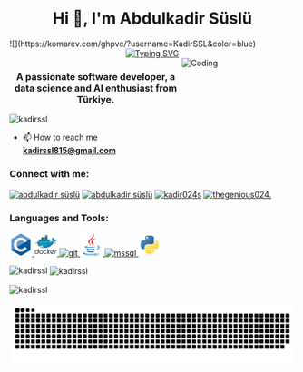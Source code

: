 <h1 align="center">Hi 👋, I'm Abdulkadir Süslü</h1>
![](https://komarev.com/ghpvc/?username=KadirSSL&color=blue)
<div align="center">
 <a href="https://github.com/KadirSSL">
  <img src="https://readme-typing-svg.demolab.com?font=Fira+Code&size=28&duration=3000&pause=500&center=true&vCenter=true&width=435&lines=%e2%9c%a8+Kadir+Süslü+%e2%9c%a8;%f0%9f%93%9a+Data+Scientist+%f0%9f%92%bb;Welcome+To+My+Profile+%f0%9f%91%80" alt="Typing SVG" />
 </a>
</div>

<img src="https://github.com/KadirSSL/KadirSSL/blob/main/img/EatSleepCodeRepeat.gif" alt="Coding" width=200 height=200 align="right">


<h3 align="center">A passionate software developer, a data science and AI enthusiast from Türkiye.</h3>

<p align="left"> <img src="https://komarev.com/ghpvc/?username=kadirssl&label=Profile%20views&color=0e75b6&style=flat" alt="kadirssl" /> </p>


- 📫 How to reach me **kadirssl815@gmail.com**

<h3 align="left">Connect with me:</h3>
<p align="left">
<a href="https://linkedin.com/in/abdulkadir süslü" target="blank"><img align="center" src="https://raw.githubusercontent.com/rahuldkjain/github-profile-readme-generator/master/src/images/icons/Social/linked-in-alt.svg" alt="abdulkadir süslü" height="30" width="40" /></a>
<a href="https://kaggle.com/abdulkadir süslü" target="blank"><img align="center" src="https://raw.githubusercontent.com/rahuldkjain/github-profile-readme-generator/master/src/images/icons/Social/kaggle.svg" alt="abdulkadir süslü" height="30" width="40" /></a>
<a href="https://instagram.com/kadir024s" target="blank"><img align="center" src="https://raw.githubusercontent.com/rahuldkjain/github-profile-readme-generator/master/src/images/icons/Social/instagram.svg" alt="kadir024s" height="30" width="40" /></a>
<a href="https://www.youtube.com/c/thegenious024." target="blank"><img align="center" src="https://raw.githubusercontent.com/rahuldkjain/github-profile-readme-generator/master/src/images/icons/Social/youtube.svg" alt="thegenious024." height="30" width="40" /></a>
</p>

<h3 align="left">Languages and Tools:</h3>
<p align="left"> <a href="https://www.cprogramming.com/" target="_blank" rel="noreferrer"> <img src="https://raw.githubusercontent.com/devicons/devicon/master/icons/c/c-original.svg" alt="c" width="40" height="40"/> </a> <a href="https://www.docker.com/" target="_blank" rel="noreferrer"> <img src="https://raw.githubusercontent.com/devicons/devicon/master/icons/docker/docker-original-wordmark.svg" alt="docker" width="40" height="40"/> </a> <a href="https://git-scm.com/" target="_blank" rel="noreferrer"> <img src="https://www.vectorlogo.zone/logos/git-scm/git-scm-icon.svg" alt="git" width="40" height="40"/> </a> <a href="https://www.java.com" target="_blank" rel="noreferrer"> <img src="https://raw.githubusercontent.com/devicons/devicon/master/icons/java/java-original.svg" alt="java" width="40" height="40"/> </a> <a href="https://www.microsoft.com/en-us/sql-server" target="_blank" rel="noreferrer"> <img src="https://www.svgrepo.com/show/303229/microsoft-sql-server-logo.svg" alt="mssql" width="40" height="40"/> </a> <a href="https://www.python.org" target="_blank" rel="noreferrer"> <img src="https://raw.githubusercontent.com/devicons/devicon/master/icons/python/python-original.svg" alt="python" width="40" height="40"/> </a> </p>

<p><img align="left" src="https://github-readme-stats.vercel.app/api/top-langs?username=kadirssl&show_icons=true&locale=en&layout=compact" alt="kadirssl" /></p>

<p>&nbsp;<img align="center" src="https://github-readme-stats.vercel.app/api?username=kadirssl&show_icons=true&locale=en" alt="kadirssl" /></p>

<p><img align="center" src="https://github-readme-streak-stats.herokuapp.com/?user=kadirssl&" alt="kadirssl" /></p>

<picture>
  <source media="(prefers-color-scheme: dark)" srcset="https://raw.githubusercontent.com/KadirSSL/KadirSSL/output/github-contribution-grid-snake-dark.svg">
  <source media="(prefers-color-scheme: light)" srcset="https://raw.githubusercontent.com/KadirSSL/KadirSSL/output/github-contribution-grid-snake.svg">
  <img alt="github contribution grid snake animation" src="https://raw.githubusercontent.com/KadirSSL/KadirSSL/output/github-contribution-grid-snake.svg">
</picture>


